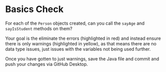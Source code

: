 # Basics Check

For each of the `Person` objects created, can you call the `sayAge` and `sayIsStudent` methods on them?

Your goal is the eliminate the errors (highlighted in red) and instead ensure there is only warnings (highlighted in yellow), as that means there are no data type issues, just issues with the variables not being used further.

Once you have gotten to just warnings, save the Java file and commit and push your changes via GitHub Desktop.

